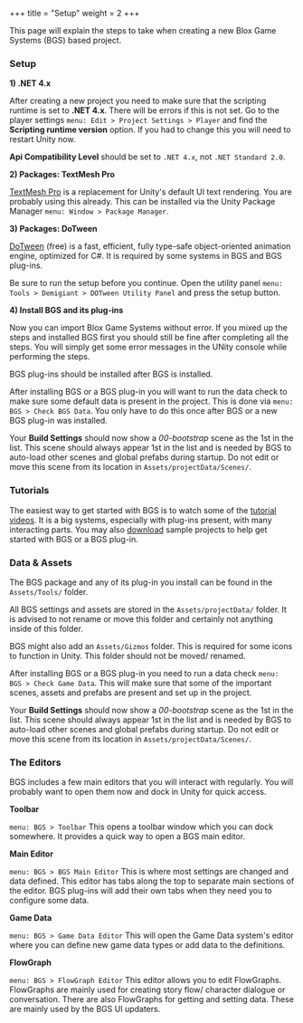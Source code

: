 +++
title = "Setup"
weight = 2
+++

This page will explain the steps to take when creating a new Blox Game Systems (BGS) based project.

### Setup

**1) .NET 4.x**

After creating a new project you need to make sure that the scripting runtime is set to **.NET 4.x**. There will be errors if this is not set. Go to the player settings `menu: Edit > Project Settings > Player` and find the **Scripting runtime version** option. If you had to change this you will need to restart Unity now.

**Api Compatibility Level** should be set to `.NET 4.x`, not `.NET Standard 2.0`.

**2) Packages: TextMesh Pro**

[TextMesh Pro](https://assetstore.unity.com/search?q=textmesh&q=pro) is a replacement for Unity's default UI text rendering. You are probably using this already. This can be installed via the Unity Package Manager `menu: Window > Package Manager`.

**3) Packages: DoTween**

[DoTween](https://assetstore.unity.com/packages/tools/animation/dotween-hotween-v2-27676) (free) is a fast, efficient, fully type-safe object-oriented animation engine, optimized for C#. It is required by some systems in BGS and BGS plug-ins.

Be sure to run the setup before you continue. Open the utility panel `menu: Tools > Demigiant > DOTween Utility Panel`  and press the setup button.

**4) Install BGS and its plug-ins**

Now you can import Blox Game Systems without error. If you mixed up the steps and installed BGS first you should still be fine after completing all the steps. You will simply get some error messages in the UNity console while performing the steps.

BGS plug-ins should be installed after BGS is installed.

After installing BGS or a BGS plug-in you will want to run the data check to make sure some default data is present in the project. This is done via `menu: BGS > Check BGS Data`. You only have to do this once after BGS or a new BGS plug-in was installed.

Your **Build Settings** should now show a *00-bootstrap* scene as the 1st in the list. This scene should always appear 1st in the list and is needed by BGS to auto-load other scenes and global prefabs during startup. Do not edit or move this scene from its location in `Assets/projectData/Scenes/`.

### Tutorials

The easiest way to get started with BGS is to watch some of the [<i class="fa fa-youtube" aria-hidden="true"></i> tutorial videos](/tutorials/). It is a big systems, especially with plug-ins present, with many interacting parts. You may also [<i class="fa fa-archive" aria-hidden="true"></i> download](/tutorials/) sample projects to help get started with BGS or a BGS plug-in.

### Data & Assets

The BGS package and any of its plug-in you install can be found in the `Assets/Tools/` folder.

All BGS settings and assets are stored in the `Assets/projectData/` folder. It is advised to not rename or move this folder and certainly not anything inside of this folder.

BGS might also add an `Assets/Gizmos` folder. This is required for some icons to function in Unity. This folder should not be moved/ renamed.

After installing BGS or a BGS plug-in you need to run a data check `menu: BGS > Check Game Data`. This will make sure that some of the important scenes, assets and prefabs are present and set up in the project.

Your **Build Settings** should now show a *00-bootstrap* scene as the 1st in the list. This scene should always appear 1st in the list and is needed by BGS to auto-load other scenes and global prefabs during startup. Do not edit or move this scene from its location in `Assets/projectData/Scenes/`.

### The Editors

BGS includes a few main editors that you will interact with regularly. You will probably want to open them now and dock in Unity for quick access.

**Toolbar**

`menu: BGS > Toolbar` This opens a toolbar window which you can dock somewhere. It provides a quick way to open a BGS  main editor.

**Main Editor**

`menu: BGS > BGS Main Editor` This is where most settings are changed and data defined. This editor has tabs along the top to separate main sections of the editor. BGS plug-ins will add their own tabs when they need you to configure some data.

**Game Data**

`menu: BGS > Game Data Editor` This will open the Game Data system's editor where you can define new game data types or add data to the definitions.

**FlowGraph**

`menu: BGS > FlowGraph Editor` This editor allows you to edit FlowGraphs. FlowGraphs are mainly used for creating story flow/ character dialogue or conversation. There are also FlowGraphs for getting and setting data. These are mainly used by the BGS UI updaters.

